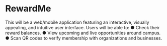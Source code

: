# RewardMe
This will be a web/mobile application featuring an interactive, visually appealing, and intuitive user interface. Users will be able to: ● Check their reward balances. ● View upcoming and live opportunities around campus. ● Scan QR codes to verify membership with organizations and businesses.
